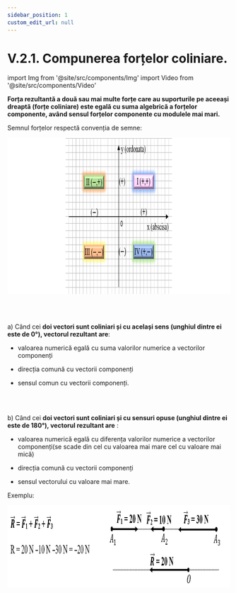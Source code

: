 ```yaml
---
sidebar_position: 1
custom_edit_url: null
---
```


# V.2.1. Compunerea forțelor coliniare.




import Img from '@site/src/components/Img'
import Video from '@site/src/components/Video'




<div class="alert alert--primary" role="alert">

**Forța rezultantă a două sau mai multe forțe care au suporturile pe aceeași dreaptă (forțe coliniare) este egală cu suma algebrică a forțelor componente, având sensul forțelor componente cu modulele mai mari.** 


Semnul forțelor respectă convenția de semne:


<Img className="img-responsive4" src="fizica/clasa9/capitolul5/V-2-1-compunerea-fortelor-coliniare-poza1-conventia-de-semne-pentru-sensul-fortelor.png" width="1000" height="353" lazy={false} /> 






</div>


<br></br>



<div class="alert alert--primary" role="alert">

a)	Când cei **doi vectori sunt coliniari și cu același sens (unghiul dintre ei este de 0°), vectorul rezultant are**:

- valoarea numerică egală cu suma valorilor numerice a vectorilor componenți

- direcția comună cu vectorii componenți

- sensul comun cu vectorii componenți.



<br></br>


b)	Când cei **doi vectori sunt coliniari și cu sensuri opuse (unghiul dintre ei este de 180°), vectorul rezultant are** :

- valoarea numerică egală cu diferența valorilor numerice a vectorilor componenți(se scade din cel cu valoarea mai mare  cel cu valoare mai mică)

- direcția comună cu vectorii componenți

- sensul vectorului cu valoare mai mare.


Exemplu:


<Img className="img-responsive4" src="fizica/clasa9/capitolul5/V-2-1-compunerea-fortelor-coliniare-poza2-exemplu-de-vector-rezultant.png" width="1000" height="185" lazy={false} />





</div>

